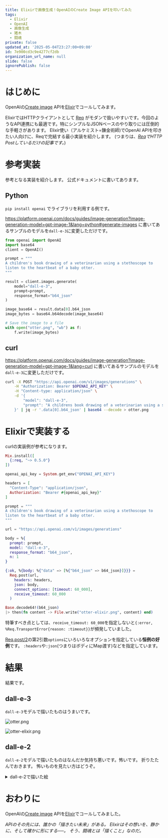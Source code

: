 ```yaml
---
title: Elixirで画像生成！OpenAIのCreate Image APIを叩いてみた
tags:
  - Elixir
  - OpenAI
  - 画像生成
  - 猪木
  - 闘魂
private: false
updated_at: '2025-05-04T23:27:00+09:00'
id: 7e900cd3c9e4277cf2db
organization_url_name: null
slide: false
ignorePublish: false
---
```

# はじめに

OpenAIの[Create image](https://platform.openai.com/docs/api-reference/images/create) APIを[Elixir](https://elixir-lang.org/)でコールしてみます。

ElixirではHTTPクライアントとして [Req](https://hexdocs.pm/req/Req.html) がモダンで扱いやすいです。今回のようなAPI連携にも最適です。特にシンプルなJSONベースのやり取りには圧倒的な手軽さがあります。
Elixir使い（アルケミスト=錬金術師)でOpenAI APIを叩きたい人向けに、Reqで完結する最小実装を紹介します。
(つまりは、_[Req](https://hexdocs.pm/req/Req.html)でHTTP Postしているだけの記事です。_)

# 参考実装

参考となる実装を紹介します。
公式ドキュメントに書いてあります。

## Python

`pip install openai` でライブラリを利用する例です。

https://platform.openai.com/docs/guides/image-generation?image-generation-model=gpt-image-1&lang=python#generate-images に書いてあるサンプルのモデルを`dall-e-3`に変更しただけです。

```python:image.py
from openai import OpenAI
import base64
client = OpenAI()

prompt = """
A children's book drawing of a veterinarian using a stethoscope to 
listen to the heartbeat of a baby otter.
"""

result = client.images.generate(
    model="dall-e-3",
    prompt=prompt,
    response_format="b64_json"
)

image_base64 = result.data[0].b64_json
image_bytes = base64.b64decode(image_base64)

# Save the image to a file
with open("otter.png", "wb") as f:
    f.write(image_bytes)
```

## curl

https://platform.openai.com/docs/guides/image-generation?image-generation-model=gpt-image-1&lang=curl
に書いてあるサンプルのモデルを`dall-e-3`に変更しただけです。


```bash
curl -X POST "https://api.openai.com/v1/images/generations" \
    -H "Authorization: Bearer $OPENAI_API_KEY" \
    -H "Content-type: application/json" \
    -d '{
        "model": "dall-e-3",
        "prompt": "A childrens book drawing of a veterinarian using a stethoscope to listen to the heartbeat of a baby otter."
    }' | jq -r '.data[0].b64_json' | base64 --decode > otter.png
```

# Elixirで実装する

curlの実装例が参考になります。

```elixir:image.exs
Mix.install([
  {:req, "~> 0.5.0"}
])

openai_api_key = System.get_env("OPENAI_API_KEY")

headers = [
  "Content-Type": "application/json",
  Authorization: "Bearer #{openai_api_key}"
]

prompt = """
A children's book drawing of a veterinarian using a stethoscope to
listen to the heartbeat of a baby otter.
"""

url = "https://api.openai.com/v1/images/generations"

body = %{
  prompt: prompt,
  model: "dall-e-3",
  response_format: "b64_json",
  n: 1
}

{:ok, %{body: %{"data" => [%{"b64_json" => b64_json}]}}} =
  Req.post(url,
    headers: headers,
    json: body,
    connect_options: [timeout: 60_000],
    receive_timeout: 60_000
  )

Base.decode64!(b64_json)
|> then(fn content -> File.write("otter-elixir.png", content) end)
```

特筆すべき点としては、`receive_timeout: 60_000`を指定しないと`{:error, %Req.TransportError{reason: :timeout}}`が頻発していました。

[Req.post/2](https://hexdocs.pm/req/Req.html#post/2)の第2引数`options`にいろいろなオプションを指定している**恒例の好例**です。
`:headers`や`:json`(つまりはボディにMap渡す)などを指定しています。

# 結果

結果です。

## dall-e-3

`dall-e-3`モデルで描いたものはうまいです。

![otter.png](https://qiita-image-store.s3.ap-northeast-1.amazonaws.com/0/131808/75526ae1-f2e4-4d26-b46e-9fd301bc09bf.png)

![otter-elixir.png](https://qiita-image-store.s3.ap-northeast-1.amazonaws.com/0/131808/a5f3243d-4557-4fd1-acd5-56f0b77bb5ef.png)




## dall-e-2

`dall-e-2`モデルで描いたものはなんだか気持ち悪いです。怖いです。
折りたたんでおきます。
怖いものを見たい方はどうぞ。

<details><summary>dall-e-2で描いた絵</summary>

![otter.png](https://qiita-image-store.s3.ap-northeast-1.amazonaws.com/0/131808/ccea35c1-abe5-4966-9629-f947b1f736a9.png)

![otter-elixir.png](https://qiita-image-store.s3.ap-northeast-1.amazonaws.com/0/131808/aa2b515d-975e-4f49-bfd8-c08589950b7c.png)

</details>


# おわりに

OpenAIの[Create image](https://platform.openai.com/docs/api-reference/images/create) APIを[Elixir](https://elixir-lang.org/)でコールしてみました。

_APIのその先には、誰かの「描きたい未来」がある。_
_Elixirはその想いを、静かに、そして確かに形にする──。_
_そう、闘魂とは「描くこと」なのだ。_
